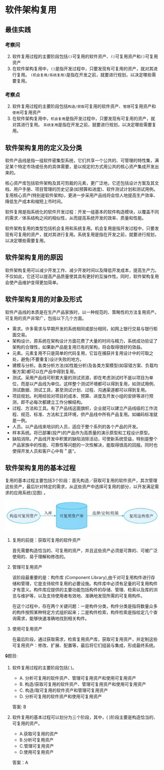 # 软件架构复用


## 最佳实践

### 考察问
2. 软件复用过程的主要阶段包括`()`可复用的软件资产、`()`可复用资产和`()`可复用资产
4. 在软件架构复用中，`()`是指开发过程中，只要发现有可复用的资产，就对其进行复用。 `(机会复用/系统复用)`是指在开发之前，就要进行规划，以决定哪些需要复用。

### 考察点
2. 软件复用过程的主要阶段包括`构造/获取`可复用的软件资产、`管理`可复用资产和`使用`可复用资产 
2. 在软件架构复用中，`机会复用`是指开发过程中，只要发现有可复用的资产，就对其进行复用。 `系统复用`是指在开发之前，就要进行规划，以决定哪些需要复用。


## 软件架构复用的定义及分类


软件产品线是指一组软件密集型系统，它们共享一个公共的、可管理的特性集，满足某个特定市场或任务的具体需要，是以规定的方式用公共的核心资产集成开发出来的。

核心资产库包括软件架构及其可剪裁的元素，更广泛地，它还包括设计方案及其文档、用户手册、项目管理的历史记录(如预算和进度)、软件测试计划和测试用例。复用核心资产(特别是软件架构)，更进一步采用产品线将会惊人地提高生产效率、降低生产成本和缩短上市时间。

软件复用是指系统化的软件开发过程：开发一组基本的软件构造模块，以覆盖不同的需求／体系结构之间的相似性，从而提高系统开发的效率、质量和性能。

软件架构复用的类型包括机会复用和系统复用。机会复用是指开发过程中，只要发现有可复用的资产，就对其进行复用。系统复用是指在开发之前，就要进行规划，以决定哪些需要复用。

## 软件架构复用的原因

软件架构复用可以减少开发工作、减少开发时间以及降低开发成本，提高生产力。不仅如此，它还可以提高产品质量使其具有更好的互操作性。同时，软件架构复用会使产品维护变得更加简单。

## 软件架构复用的对象及形式

软件产品线的本质是在生产产品家族时，以一种规范的、策略性的方法复用资产。可复用的资产非常广，包括以下几个方面。

- 需求。许多需求与早期开发的系统相同或部分相同，如网上银行交易与银行柜面交易。
- 架构设计。原系统在架构设计方面花费了大量的时间与精力，系统成功验证了架构的合理性，如果新产品能复用已有的架构，将会取得很好的效益。
- 元素。元素复用不只是简单的代码复用，它旨在捕获并复用设计中的可取之处，避免(不要重复)设计失败的地方。
- 建模与分析。各类分析方法(如性能分析)及各类方案模型(如容错方案、负载均衡方案)都可以在产品中得到复用。
- 测试。采用产品线可积累大量的测试资源，即在考虑测试时不是以项目为单位，而是以产品线为单位。这样整个测试环境都可以得到复用，如测试用例、测试数据、测试工具，甚至测试计划、过程、沟通渠道都可以得到复用。
- 项目规划。利用经验对项目的成本、预算、进度及开发小组的安排等进行预测，即不必每次都建立工作分解结构。
- 过程、方法和工具。有了产品线这面旗帜，企业就可以建立产品线级的工作流程、规范、标准、方法和工具环境，供产品线中所有产品复用。如编码标准就是一例。
- 人员。以产品线来培训的人员，适应于整个系列的各个产品的开发。
- 样本系统。将已部署(投产)的产品作为高质量的演示原型和工程设计原型。
- 缺陷消除。产品线开发中积累的缺陷消除活动，可使新系统受益，特别是整个产品家族中的性能、可靠性等问题的一次性解决，能取得很高的回报。同时也使得开发人员和客户心中有＂底“。


## 软件架构复用的基本过程

复用的基本过程主要包括3个阶段：首先构造／获取可复用的软件资产，其次管理这些资产，最后针对特定的需求，从这些资产中选择可复用的部分，以开发满足需求的应用系统(见图) 。

![alt text](4软件架构复用/软件架构复用的基本过程.png)

1. 复用的前提：获取可复用的软件资产

    首先需要构造恰当的、可复用的资产，并且这些资产必须是可靠的、可被广泛使用的、易于理解和修改的。

2. 管理可复用资产

    该阶段最重要的是：构件库 (Component Library),由千对可复用构件进行存储和管理，它是支待软件复用的必要设施。构件库中必须有足量的可复用构件才有意义。构件库应提供的主要功能包括构件的存储、管理、检索以及库的浏览与维护等，以及支待使用者有效地、准确地发现所需的可复用构件。

    在这个过程中，存在两个关键问题：一是构件分类，构件分类是指将数量众多的构件按照某种特定方式组织起来；二是构件检索，构件检索是指给定几个查询需求，能够快速准确地找到相关构件。

3. 使用可复用资产

    在最后阶段，通过获取需求，检索复用资产库，获取可复用资产，并定制这些可复用资产：修改、扩展、配置等，最后将它们组装与集成，形成最终系统。

🔒题目:

1. 软件复用过程的主要阶段包括(  )。

    - A. 分析可复用的软件资产、管理可复用资产和使用可复用资产
    - B. 构造/获取可复用的软件资产、管理可复用资产和使用可复用资产 
    - C. 构造/取可复用的软件资产和管理可复用资产
    - D. 分析可复用的软件资产和使用可复用资产

    答案: B 

2. 软件复用的基本过程可以划分为三个阶段，其中，(  )阶段主要是构造恰当的、可复用的资产。
    - A.获取可复用的资产
    - B.分析可复用资产
    - C.管理可复用资产
    - D.使用可复用资产

    答案：A